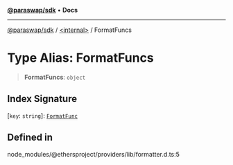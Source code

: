 [**@paraswap/sdk**](../../README.md) • **Docs**

***

[@paraswap/sdk](../../globals.md) / [\<internal\>](../README.md) / FormatFuncs

# Type Alias: FormatFuncs

> **FormatFuncs**: `object`

## Index Signature

 \[`key`: `string`\]: [`FormatFunc`](FormatFunc.md)

## Defined in

node\_modules/@ethersproject/providers/lib/formatter.d.ts:5
